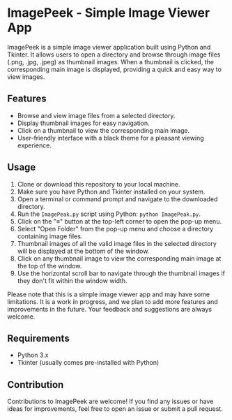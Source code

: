 # ImagePeek - Simple Image Viewer App

ImagePeek is a simple image viewer application built using Python and Tkinter. It allows users to open a directory and browse through image files (.png, .jpg, .jpeg) as thumbnail images. When a thumbnail is clicked, the corresponding main image is displayed, providing a quick and easy way to view images.

## Features
- Browse and view image files from a selected directory.
- Display thumbnail images for easy navigation.
- Click on a thumbnail to view the corresponding main image.
- User-friendly interface with a black theme for a pleasant viewing experience.

## Usage
1. Clone or download this repository to your local machine.
2. Make sure you have Python and Tkinter installed on your system.
3. Open a terminal or command prompt and navigate to the downloaded directory.
4. Run the `ImagePeak.py` script using Python: `python ImagePeak.py`.
5. Click on the "≡" button at the top-left corner to open the pop-up menu.
6. Select "Open Folder" from the pop-up menu and choose a directory containing image files.
7. Thumbnail images of all the valid image files in the selected directory will be displayed at the bottom of the window.
8. Click on any thumbnail image to view the corresponding main image at the top of the window.
9. Use the horizontal scroll bar to navigate through the thumbnail images if they don't fit within the window width.

Please note that this is a simple image viewer app and may have some limitations. It is a work in progress, and we plan to add more features and improvements in the future. Your feedback and suggestions are always welcome.

## Requirements
- Python 3.x
- Tkinter (usually comes pre-installed with Python)

## Contribution
Contributions to ImagePeek are welcome! If you find any issues or have ideas for improvements, feel free to open an issue or submit a pull request.
